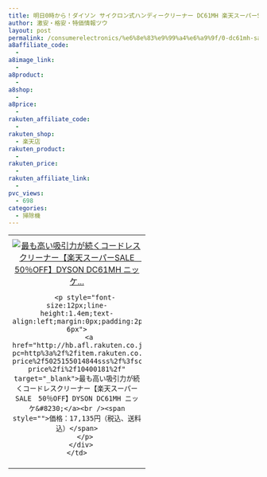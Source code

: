 ```yaml
---
title: 明日0時から！ダイソン サイクロン式ハンディークリーナー DC61MH 楽天スーパーSALE 50％OFF 激安特価17,135円！送料無料！
author: 激安・格安・特価情報ツウ
layout: post
permalink: /consumerelectronics/%e6%8e%83%e9%99%a4%e6%a9%9f/0-dc61mh-sale-50off-17135.html
a8affiliate_code:
  - 
a8image_link:
  - 
a8product:
  - 
a8shop:
  - 
a8price:
  - 
rakuten_affiliate_code:
  - 
rakuten_shop:
  - 楽天店
rakuten_product:
  - 
rakuten_price:
  - 
rakuten_affiliate_link:
  - 
pvc_views:
  - 698
categories:
  - 掃除機
---
```

<table border="0" cellpadding="0" cellspacing="0">
  <tr>
    <td valign="top">
      <div style="border:1px none;margin:0px;padding:6px 0px;width:260px;text-align:center;float:left">
        <a href="http://hb.afl.rakuten.co.jp/hgc/0c732d0a.bc29f002.0c732d0b.d1950f69/?pc=http%3a%2f%2fitem.rakuten.co.jp%2fa-price%2f5025155014844sss%2f%3fscid%3daf_link_tbl&m=http%3a%2f%2fm.rakuten.co.jp%2fa-price%2fi%2f10400181%2f" target="_blank"><img src="http://hbb.afl.rakuten.co.jp/hgb/?pc=http%3a%2f%2fthumbnail.image.rakuten.co.jp%2f%400_mall%2fa-price%2fcabinet%2f2013%2fpicture04%2f5025155014844.jpg%3f_ex%3d240x240&m=http%3a%2f%2fthumbnail.image.rakuten.co.jp%2f%400_mall%2fa-price%2fcabinet%2f2013%2fpicture04%2f5025155014844.jpg" alt="最も高い吸引力が続くコードレスクリーナー【楽天スーパーSALE　50％OFF】DYSON DC61MH ニッケ..." border="0" style="margin:0px;padding:0px" /></a> 
        
        <p style="font-size:12px;line-height:1.4em;text-align:left;margin:0px;padding:2px 6px">
          <a href="http://hb.afl.rakuten.co.jp/hgc/0c732d0a.bc29f002.0c732d0b.d1950f69/?pc=http%3a%2f%2fitem.rakuten.co.jp%2fa-price%2f5025155014844sss%2f%3fscid%3daf_link_tbl&m=http%3a%2f%2fm.rakuten.co.jp%2fa-price%2fi%2f10400181%2f" target="_blank">最も高い吸引力が続くコードレスクリーナー【楽天スーパーSALE　50％OFF】DYSON DC61MH ニッケ&#8230;</a><br /><span style="">価格：17,135円（税込、送料込）</span>
        </p>
      </div>
    </td>
  </tr>
</table>